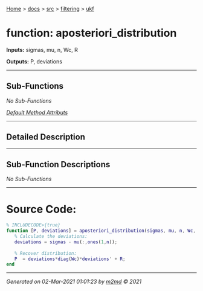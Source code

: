 [Home](../../../index.md) > [docs](../../../docs_index.md) > [src](../../src_index.md) > [filtering](../filtering_index.md) > [ukf](ukf_index.md)  

 
 # function: aposteriori_distribution



**Inputs:** sigmas,  mu,  n,  Wc,  R

**Outputs:** P,  deviations

 ***

## Sub-Functions

*No Sub-Functions*

[*Default Method Attributs*](https://www.mathworks.com/help/matlab/matlab_oop/method-attributes.html)

 ***

## Detailed Description



 ***

## Sub-Function Descriptions

*No Sub-Functions*

 
 *** 

# Source Code:

 ```matlab 
 % INCLUDECODE>{true}
function [P, deviations] = aposteriori_distribution(sigmas, mu, n, Wc, R)
    % Calculate the deviations:
    deviations = sigmas - mu(:,ones(1,n));
    
    % Recover distribution:
    P  = deviations*diag(Wc)*deviations' + R; 
end 
 ``` 
  
 ***

*Generated on 02-Mar-2021 01:01:23 by [m2md](https://github.com/crgnam-research/m2md) © 2021*
